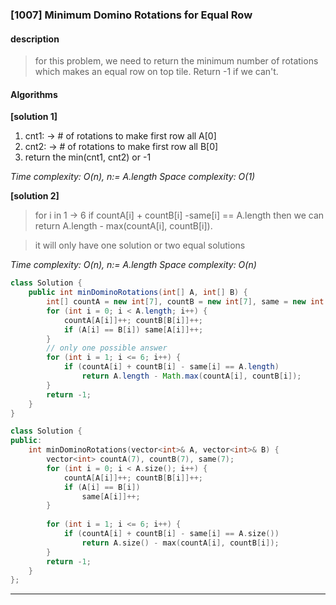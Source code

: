 ### [1007] Minimum Domino Rotations for Equal Row

#### description
> for this problem, we need to return the minimum number of rotations which makes an equal row on top tile. Return -1 if we can't.

#### Algorithms

**[solution 1]**
1. cnt1: -> # of rotations to make first row all A[0]
2. cnt2: -> # of rotations to make first row all B[0]
3. return the min(cnt1, cnt2) or -1

*Time complexity: O(n), n:= A.length*
*Space complexity: O(1)*

**[solution 2]**
> for i in 1 -> 6 if countA[i] + countB[i] -same[i] == A.length then we can return A.length - max(countA[i], countB[i]). 

> it will only have one solution or two equal solutions

*Time complexity: O(n), n:= A.length*
*Space complexity: O(n)*

```java
class Solution {
    public int minDominoRotations(int[] A, int[] B) {
        int[] countA = new int[7], countB = new int[7], same = new int[7];
        for (int i = 0; i < A.length; i++) {
            countA[A[i]]++; countB[B[i]]++;
            if (A[i] == B[i]) same[A[i]]++;
        }
        // only one possible answer
        for (int i = 1; i <= 6; i++) {
            if (countA[i] + countB[i] - same[i] == A.length)
                return A.length - Math.max(countA[i], countB[i]);
        }
        return -1;
    }
}   
```


```cpp
class Solution {
public:
    int minDominoRotations(vector<int>& A, vector<int>& B) {
        vector<int> countA(7), countB(7), same(7);
        for (int i = 0; i < A.size(); i++) {
            countA[A[i]]++; countB[B[i]]++;
            if (A[i] == B[i])
                same[A[i]]++;
        }
        
        for (int i = 1; i <= 6; i++) {
            if (countA[i] + countB[i] - same[i] == A.size())
                return A.size() - max(countA[i], countB[i]);
        }
        return -1;
    }
};
```
_____
